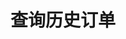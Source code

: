 ---
title: 查询历史订单
position_number: 1.1
type: get
description: /az/future/trade/v1/order/list-history
parameters:
    -
        name: symbol
        type: string
        mandatory: false
        default: N/A
        description: 交易对
        ranges:
    -
        name: direction
        type: string
        mandatory: false
        default: NEXT
        description: "方向（PREV:上一页；NEXT:下一页）\t"
        ranges: PREV;NEXT
    -
        name: id
        type: integer
        mandatory: false
        default: N/A
        description: id
        ranges:
    -
        name: limit
        type: integer
        mandatory: false
        default: 10
        description: "条数\t"
        ranges:
    -
        name: startTime
        type: integer
        mandatory: false
        default: N/A
        description: 起始时间
        ranges:
    -
        name: endTime
        type: integer
        mandatory: false
        default: N/A
        description: 结束时间
        ranges:
content_markdown: |-

                  #### **限流规则**

                  200/s/apikey
left_code_blocks:
  - code_block: "public void getMarketConfig() {\r\n\tString text = HttpUtil.get(URL + \"/data/api/az/future/trade/v1/getMarketConfig\");\r\n\tSystem.out.println(text);\r\n}"
    title: Java
    language: java
right_code_blocks:
  - code_block: |-
      {
        "error": {
          "code": "",
          "msg": ""
        },
        "msgInfo": "",
        "result": {
          "hasNext": false,                     //是否有下一页
          "hasPrev": false,                     //是否有上一页
          "items": [ 
            {
                "orderId": "554845056780618880", //订单id
                "symbol": "btc_usdt",        //交易对
                "contractSize": 1.0E-4,      //合约面值
                "orderType": "LIMIT",        //订单类型
                "orderSide": "BUY",          //买卖方向
                "positionSide": "LONG",      //持仓方向
                "positionType": "CROSSED",   //仓位类型
                "timeInForce": "GTC",        //有效类型
                "closePosition": false,      //是否条件全平仓
                "price": "26972.9",          //委托价格
                "origQty": "4",              //数量（张）
                "executedQty": "0",          //已成交数量（张）
                "marginFrozen": "0.539458",  //占用保证金
                "sourceType": "DEFAULT",     //来源类型
                "forceClose": false,         //是否是强平订单
                "leverage": 20,
                "state": "NEW",              //订单状态 NEW：新建订单（未成交）；PARTIALLY_FILLED：部分成交；PARTIALLY_CANCELED：部分撤销；FILLED：全部成交；CANCELED：已撤销；REJECTED：下单失败；EXPIRED：已过期
                "createdTime": 1761987370059,//创建时间
                "updatedTime": 1761987370106,
                "welfareAccount": false,     //是否体验金
                "markPrice": "110181.6",     //订单上的标记价格
                "profit": false              //是否触发止盈止损订单
            }
          ]
        },
        "returnCode": 0
      }
    title: Response
    language: json
---
